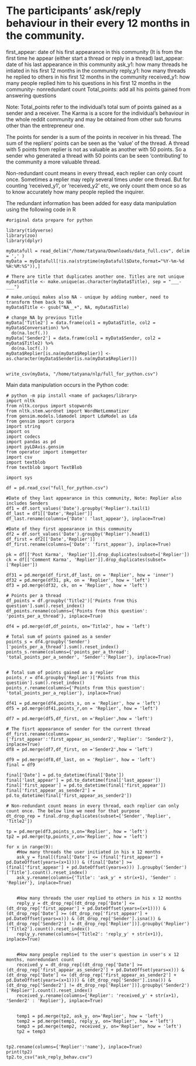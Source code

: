 # The participants’ ask/reply behaviour in their every 12 months in the community.
first_appear: date of his first appearance in this community (It is from the first time he appear (either start a thread or reply in a thread)
last_appear: date of his last appearance in this community
ask_y1: how many threads he intiated in his first 12 months in the community
reply_y1: how many threads he replied to others in his first 12 months in the community
received_y1: how many people replied him to his questions in his first 12 months in the community- nonredundant count
Total_points: add all his points gained from answering questions

Note:
Total_points refer to the individual’s total sum of points gained as a sender and a receiver. The Karma is a score for the individual’s behaviour in the whole reddit community and may be obtained from other sub forums other than the entrepreneur one.

The points for sender is a sum of the points in receiver in his thread. The sum of the repliers’ points can be seen as the ‘value’ of the thread. A thread with 5 points from replier is not as valuable as another with 50 points. So a sender who generated a thread with 50 points can be seen ‘contributing’ to the community a more valuable thread. 

Non-redundant count means in every thread, each replier can only count once. Sometimes a replier may reply several times under one thread. But for counting ‘received_y1’, or ‘received_y2’ etc, we only count them once so as to know accurately how many people replied the inquirer.

The redundant information has been added for easy data manipulation using the following code in R

```
#original data prepare for python

library(tidyverse)
library(zoo)
library(dplyr)

myDatafull = read_delim("/home/tatyana/Downloads/data_full.csv", delim = ',' )
myData = myDatafull[!is.na(strptime(myDatafull$Date,format="%Y-%m-%d %H:%M:%S")),]

# There are title that duplicates another one. Titles are not unique
myData$Title <- make.unique(as.character(myData$Title), sep = "___-___")

# make.uniqui makes also NA - unique by adding number, need to transform them back to NA
myData$Title <- gsub("NA__+", NA, myData$Title)

# change NA by previous Title
myData['Title2'] = data.frame(col1 = myData$Title, col2 = myData$Conversation) %>% 
  do(na.locf(.))
myData['Sender2'] = data.frame(col1 = myData$Sender, col2 = myData$Title2) %>% 
  do(na.locf(.))
myData$Replier[is.na(myData$Replier)] <- as.character(myData$Sender[is.na(myData$Replier)])


write_csv(myData, "/home/tatyana/nlp/full_for_python.csv")
```

Main data manipulation occurs in the Python code:

```
# python -m pip install <name of packages/library>
import nltk
from nltk.corpus import stopwords
from nltk.stem.wordnet import WordNetLemmatizer
from gensim.models.ldamodel import LdaModel as Lda
from gensim import corpora
import string
import os
import codecs
import pandas as pd
import pyLDAvis.gensim
from operator import itemgetter
import csv
import textblob
from textblob import TextBlob

import sys

df = pd.read_csv("full_for_python.csv")

#Date of they last appearance in this community, Note: Replier also includes Senders 
df1 = df.sort_values('Date').groupby('Replier').tail(1)
df_last = df1[['Date','Replier']]
df_last.rename(columns={'Date': 'last_appear'}, inplace=True)

#Date of they first appearance in this community
df2 = df.sort_values('Date').groupby('Replier').head(1)
df_first = df2[['Date','Replier']]
df_first.rename(columns={'Date': 'first_appear'}, inplace=True)

pk = df[['Post Karma', 'Replier']].drop_duplicates(subset=['Replier'])
ck = df[['Comment Karma', 'Replier']].drop_duplicates(subset=['Replier'])

df31 = pd.merge(df_first,df_last, on = 'Replier', how = 'inner')
df32 = pd.merge(df31, pk, on = 'Replier', how = 'left')
df3 = pd.merge(df32, ck, on = 'Replier', how = 'left')
 
# Points per a thread
df_points = df.groupby('Title2')['Points from this question'].sum().reset_index()
df_points.rename(columns={'Points from this question': 'points_per_a_thread'}, inplace=True)

df4 = pd.merge(df,df_points, on='Title2', how = 'left')

# Total sum of points gained as a sender
points_s = df4.groupby('Sender')['points_per_a_thread'].sum().reset_index()
points_s.rename(columns={'points_per_a_thread': 'total_points_per_a_sender', 'Sender':'Replier'}, inplace=True)


# Total sum of points gained as a replier
points_r = df4.groupby('Replier')['Points from this question'].sum().reset_index()
points_r.rename(columns={'Points from this question': 'total_points_per_a_replier'}, inplace=True)

df41 = pd.merge(df4,points_s, on = 'Replier', how = 'left')
df5 = pd.merge(df41,points_r,on = 'Replier', how = 'left')

df7 = pd.merge(df5,df_first, on ='Replier',how = 'left')

# The fisrt appearance of sender for the current thread
df_first.rename(columns={'first_appear':'first_appear_as_sender2','Replier': 'Sender2'}, inplace=True)
df8 = pd.merge(df7,df_first, on ='Sender2',how = 'left')

df9 = pd.merge(df8,df_last, on = 'Replier', how = 'left')
final = df9

final['Date'] = pd.to_datetime(final['Date'])
final['last_appear'] = pd.to_datetime(final['last_appear'])
final['first_appear'] = pd.to_datetime(final['first_appear'])
final['first_appear_as_sender2'] = pd.to_datetime(final['first_appear_as_sender2'])

# Non-redundant count means in every thread, each replier can only count once. The below line we need for that purpose
dt_drop_rep = final.drop_duplicates(subset=['Sender','Replier', 'Title2'])

tp = pd.merge(df3,points_s,on='Replier', how = 'left')
tp2 = pd.merge(tp,points_r,on='Replier', how = 'left')

for x in range(9):
	#How many threads the user initiated in his x 12 months
	ask_y = final[(final['Date'] <= (final['first_appear'] + pd.DateOffset(years=(x+1)))) & (final['Date'] >= (final['first_appear'] + pd.DateOffset(years=x))) ].groupby('Sender')['Title'].count().reset_index()	
	ask_y.rename(columns={'Title': 'ask_y' + str(x+1), 'Sender' : 'Replier'}, inplace=True)


	#How many threads the user replied to others in his x 12 months
	reply_y = dt_drop_rep[(dt_drop_rep['Date'] <= (dt_drop_rep['first_appear'] + pd.DateOffset(years=(x+1)))) & (dt_drop_rep['Date'] >= (dt_drop_rep['first_appear'] + pd.DateOffset(years=x))) & (dt_drop_rep['Sender'].isna()) & (dt_drop_rep['Sender2'] != dt_drop_rep['Replier'])].groupby('Replier')['Title2'].count().reset_index()
	reply_y.rename(columns={'Title2': 'reply_y' + str(x+1)}, inplace=True)


	#How many people replied to the user's question in user's x 12 months, nonredundant count
	received_y = dt_drop_rep[(dt_drop_rep['Date'] >= (dt_drop_rep['first_appear_as_sender2'] + pd.DateOffset(years=x))) & (dt_drop_rep['Date'] <= (dt_drop_rep['first_appear_as_sender2'] + pd.DateOffset(years=(x+1)))) & (dt_drop_rep['Sender'].isna()) & (dt_drop_rep['Sender2'] != dt_drop_rep['Replier'])].groupby('Sender2')['Replier'].count().reset_index()
	received_y.rename(columns={'Replier': 'received_y' + str(x+1), 'Sender2' : 'Replier'}, inplace=True)


	temp1 = pd.merge(tp2, ask_y, on='Replier', how = 'left')
	temp2 = pd.merge(temp1, reply_y, on='Replier', how = 'left')
	temp3 = pd.merge(temp2, received_y, on='Replier', how = 'left')
	tp2 = temp3


tp2.rename(columns={'Replier':'name'}, inplace=True)
print(tp2)
tp2.to_csv("ask_reply_behav.csv")
```
